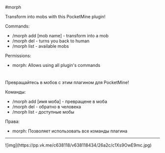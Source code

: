 #morph

Transform into mobs with this PocketMine plugin!

Commands:
- /morph add [mob name] - transform into a mob
- /morph del - turns you back to human
- /morph list - available mobs

Permissions:
- morph:  Allows using all plugin's commands

#

Превращайтесь в мобов с этим плагином для PocketMine!

Команды:
- /morph add [имя моба] - превращене в моба
- /morph del - обратно в человека
- /morph list - доступные мобы

Права:
- morph:  Позволяет использовать все команды плагина
<hr>
![img](https://pp.vk.me/c638118/v638118434/26a2c/c1Xs9OwE9mc.jpg)
